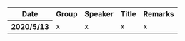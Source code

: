 

<table>
<tr>
    <th> Date </th>
    <th> Group </th>
    <th> Speaker </th>
    <th> Title </th>
    <th> Remarks</th>
</tr>
<tr>
    <th> 2020/5/13</th>
    <td> x </td>
    <td> x </td>
    <td> x </td>
    <td> x </th>
</tr>

</table>